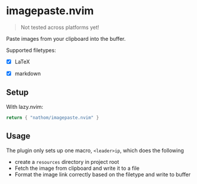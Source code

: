 # imagepaste.nvim

> Not tested across platforms yet!

Paste images from your clipboard into the buffer.

Supported filetypes:

- [x] LaTeX
- [x] markdown


## Setup

With lazy.nvim:

```lua
return { "nathom/imagepaste.nvim" }
```

## Usage

The plugin only sets up one macro, `<leader>ip`, which does the following

- create a `resources` directory in project root
- Fetch the image from clipboard and write it to a file
- Format the image link correctly based on the filetype and write to buffer
